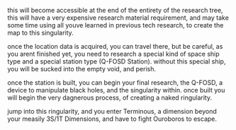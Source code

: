 this will become accessible at the end of the entirety of the research tree, this will have a very expensive research material requirement, and may take some time using all youve learned in previous tech research, to create the map to this singularity.

once the location data is acquired, you can travel there, but be careful, as you arent finished yet, you need to research a special kind of space ship type and a special station type (Q-FOSD Station). without this special ship, you will be sucked into the empty void, and perish.

once the station is built, you can begin your final research, the Q-FOSD, a device to manipulate black holes, and the singularity within. once built you will begin the very dagnerous process, of creating a naked ringularity.

jump into this ringularity, and you enter Terminous, a dimension beyond your measily 3S/1T Dimensions, and have to fight Ouroboros to escape.